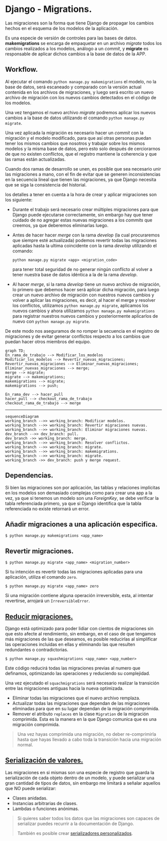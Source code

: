 # Django - Migrations.

Las migraciones son la forma que tiene Django de propagar los cambios hechos en el esquema de los modelos de la aplicación.

Es una especie de versión de controles para las bases de datos. __makemigrations__ se encarga de empaquetar en un archivo _migrate_ todos los cambios realizados a los modelos, análogo a un _commit_, y __migrate__ es responsable de aplicar dichos cambios a la base de datos de la APP.

## Workflow.

Al ejecutar el comando `python manage.py makemigrations` el modelo, no la base de datos, será escaneado y comparado con la versión actual contenida en los archivos de migraciones, y luego será escrito un nuevo archivo de migración con los nuevos cambios detectados en el código de los modelos.

Una vez tengamos el nuevo archivo _migrate_ podremos aplicar los nuevos cambios a la base de datos utilizando el comando `python manage.py migrate`.

Una vez aplicada la migración es necesario hacer un _commit_ con la migración y el modelo modificado, para que así otras personas puedan tener los mismos cambios que nosotros y trabajar sobre los mismos modelos y la misma base de datos, pero esto solo después de cerciorarnos de que no existen conflictos, que el registro mantiene la coherencia y que las ramas están actualizadas.

Cuando dos ramas de desarrollo se unen, es posible que sea necesario unir las migraciones a mano, con el fin de evitar que se generen inconsistencias en la secuencia lineal que tienen las migraciones, ya que Django necesita que se siga la consistencia del historial.

los detalles a tener en cuenta a la hora de crear y aplicar migraciones son los siguiente: 

* Durante el trabajo será necesario crear múltiples migraciones para que Django puede ejecutarse correctamente, sin embargo hay que tener cuidado de no agregar estas nuevas migraciones a los _commits_ que creemos, ya que deberemos eliminarlas luego.

* Antes de hacer hacer _merge_ con la rama _develop_ (la cual procuraremos que siempre esté actualizada) podemos revertir todas las migraciones aplicadas hasta la ultima coincidente con la rama _develop_ utilizando el comando:

   `python manage.py migrate <app> <migration_code>` 

  para tener total seguridad de no generar ningún conflicto al volver a tener nuestra base de datos idéntica a la de la rama _develop_. 

* Al hacer _merge_, si la rama _develop_ tiene un nuevo archivo de migración, lo primero que debemos hacer será aplicar dicha migración, para luego crear un nuevo archivo de migración con nuestros nuevos cambios y volver a aplicar las migraciones, es decir, al hacer el merge y resolver los conflictos, utilizamos `python manage.py migrate`, aplicamos los nuevos cambios y ahora utilizamos `python manage.py makemigrations` para registrar nuestros nuevos cambios y posteriormente aplicarlos de nuevo con `python manage.py migrate`.

De este modo nos aseguramos de no romper la secuencia en el registro de migraciones y de evitar generar conflictos respecto a los cambios que puedan hacer otros miembros del equipo.



```mermaid
graph TD;
En_rama_de_trabajo --> Modificar_los_modelos
Modificar_los_modelos --> Revertir_nuevas_migraciones;
Revertir_nuevas_migraciones --> Eliminar_nuevas_migraciones;
Eliminar_nuevas_migraciones --> merge;
merge --> migrate;
migrate --> makemigrations;
makemigrations --> migrate;
makemigrations --> push;

En_rama_dev --> hacer_pull
hacer_pull --> checkout_rama_de_trabajo
checkout_rama_de_trabajo --> merge
```

---

```mermaid
sequenceDiagram
working_branch -->> working_branch: Modificar modelos.
working_branch -->> working_branch: Revertir migraciones nuevas.
working_branch -->> working_branch: Eliminar migraciones nuevas.
dev_branch -->> dev_branch: pull.
dev_branch ->> working_branch: merge.
working_branch -->> working_branch: Resolver conflictos.
working_branch -->> working_branch: migrate.
working_branch -->> working_branch: makemigrations.
working_branch -->> working_branch: migrate.
working_branch ->> dev_branch: push y merge request.
```



## Dependencias.

Si bien las migraciones son por aplicación, las tablas y relaciones implícitas en los modelos son demasiado complejas como para crear una app a la vez, ya que si tenemos un modelo son una _ForeignKey_, se debe verificar la tabla referenciada primero, ya que si Django identifica que la tabla referenciada no existe retornará un error.

## Añadir migraciones a una aplicación especifica.

```shell
$ python manage.py makemigrations <app_name>
```

## Revertir migraciones.

```shell
$ python manage.py migrate <app_name> <migration_number>
```

Si tu intención es revertir todas las migraciones aplicadas para una aplicación, utiliza el comando `zero`. 

```shell
$ python manage.py migrate <app_name> zero
```

Si una migración contiene alguna operación irreversible, esta, al intentar revertirse, arrojará un `IrreversibleError`.

## [Reducir migraciones.](https://docs.djangoproject.com/en/4.0/topics/migrations/#squashing-migrations)

Django está optimizado para poder lidiar con cientos de migraciones sin que esto afecte al rendimiento, sin embargo, en el caso de que tengamos más migraciones de las que deseamos, es posible reducirlas al simplificar las operaciones incluidas en ellas y eliminando las que resulten redundantes o contradictorias. 

```shell
$ python manage.py squashmigrations <app_name> <app_number>
```

Este código reducirá todas las migraciones previas al numero que definamos, optimizando las operaciones y reduciendo su complejidad.

Una vez ejecutado el `squachmigrations` será necesario realizar la transición entre las migraciones antiguas hacia la nueva optimizada.

- Eliminar todas las migraciones que el nuevo archivo remplaza.
- Actualizar todas las migraciones que dependan de las migraciones eliminadas para que en su lugar dependan de la migración comprimida.
- Remover el atributo `replaces` en la clase `Migration` de la migración comprimida. Esta es la manera en la que Django comunica que es una migración comprimida.

> Una vez hayas comprimida una migración, no deber re-comprimirla hasta que hayas llevado a cabo toda la transición hacia una migración normal.

## [Serialización de valores.](https://docs.djangoproject.com/en/4.0/topics/migrations/#serializing-values)

Las migraciones en si mismas son una especie de registro que guarda la serialización de cada objeto dentro de un modelo, y puede serializar una gran cantidad de tipos de datos, sin embargo me limitará a señalar aquellos que NO puede serializar:

- Clases anidadas.
- Instancias arbitrarias de clases. 
- Lambdas o funciones anónimas.

> Si quieres saber todos los datos que las migraciones son capaces de serializar puedes recurrir a la documentación de Django.
>
> También es posible crear [serializadores personalizados](https://docs.djangoproject.com/en/4.0/topics/migrations/#custom-serializers).
